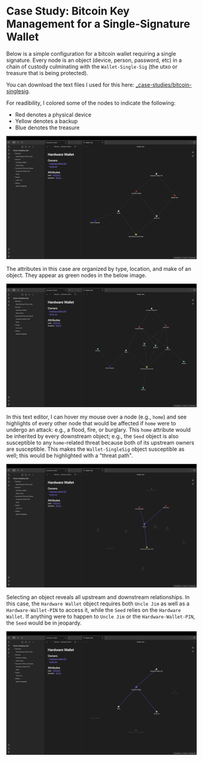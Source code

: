 # Case Study: Bitcoin Key Management for a Single-Signature Wallet

Below is a simple configuration for a bitcoin wallet requiring a single signature. Every node is an object (device, person, password, etc) in a chain of custody culminating with the `Wallet-Single-Sig` (the utxo or treasure that is being protected). 

You can download the text files I used for this here: [_case-studies/bitcoin-singlesig](_case-studies/bitcoin-singlesig).


For readibility, I colored some of the nodes to indicate the following:
- Red denotes a physical device
- Yellow denotes a backup
- Blue denotes the treasure
<p align="center">
<img src="_utilities/case-study-bitcoin-singlesig-1.jpg" alt="map" title="map" />
</p>

The attributes in this case are organized by type, location, and make of an object. They appear as green nodes in the below image.
<p align="center">
<img src="_utilities/case-study-bitcoin-singlesig-2.jpg" alt="map" title="map" />
</p>

In this text editor, I can hover my mouse over a node (e.g., `home`) and see highlights of every other node that would be affected if `home` were to undergo an attack: e.g., a flood, fire, or burglary. This `home` attribute would be inherited by every downstream object; e.g., the `Seed` object is also susceptible to any `home`-related threat because both of its upstream owners are susceptible. This makes the `Wallet-SingleSig` object susceptible as well; this would be highlighted with a "threat path".
<p align="center">
<img src="_utilities/case-study-bitcoin-singlesig-3.jpg" alt="map" title="map" />
</p>


Selecting an object reveals all upstream and downstream relationships. In this case, the `Hardware Wallet` object requires both `Uncle Jim` as well as a `Hardware-Wallet-PIN` to access it, while the `Seed` relies on the `Hardware Wallet`. If anything were to happen to `Uncle Jim` or the `Hardware-Wallet-PIN`, the `Seed` would be in jeopardy.
<p align="center">
<img src="_utilities/case-study-bitcoin-singlesig-4.jpg" alt="map" title="map" />
</p>

